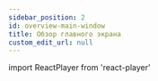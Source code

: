 ```yaml
---
sidebar_position: 2
id: overview-main-window
title: Обзор главного экрана
custom_edit_url: null
---
```

import ReactPlayer from 'react-player'

